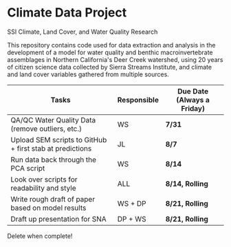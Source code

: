 # Climate Data Project
SSI Climate, Land Cover, and Water Quality Research

This repository contains code used for data extraction and analysis in the development of a model for water quality and benthic macroinvertebrate assemblages in Northern California's Deer Creek watershed, using 20 years of citizen science data collected by Sierra Streams Institute, and climate and land cover variables gathered from multiple sources.

Tasks | Responsible | Due Date (Always a Friday)
------- | -------- | --------
QA/QC Water Quality Data (remove outliers, etc.) | WS | **7/31**
Upload SEM scripts to GitHub + first stab at predictions | JL | **8/7**
Run data back through the PCA script | WS | **8/14**
Look over scripts for readability and style | ALL | **8/14, Rolling**
Write rough draft of paper based on model results | WS + DP | **8/21, Rolling**
Draft up presentation for SNA | DP + WS | **8/21, Rolling**

Delete when complete!
